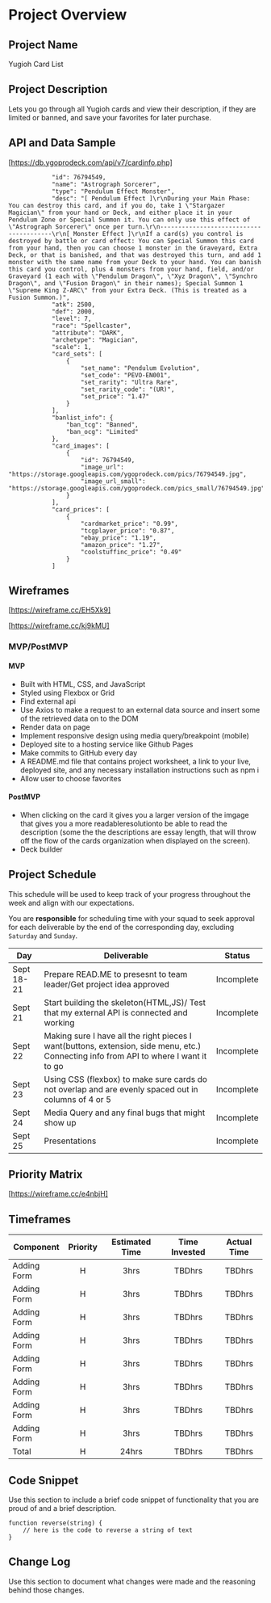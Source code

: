 
# Project Overview

## Project Name

Yugioh Card List

## Project Description

Lets you go through all Yugioh cards and view their description, if they are limited or banned, and save your favorites for later purchase.


## API and Data Sample

[https://db.ygoprodeck.com/api/v7/cardinfo.php] 
```
            "id": 76794549,
            "name": "Astrograph Sorcerer",
            "type": "Pendulum Effect Monster",
            "desc": "[ Pendulum Effect ]\r\nDuring your Main Phase: You can destroy this card, and if you do, take 1 \"Stargazer Magician\" from your hand or Deck, and either place it in your Pendulum Zone or Special Summon it. You can only use this effect of \"Astrograph Sorcerer\" once per turn.\r\n----------------------------------------\r\n[ Monster Effect ]\r\nIf a card(s) you control is destroyed by battle or card effect: You can Special Summon this card from your hand, then you can choose 1 monster in the Graveyard, Extra Deck, or that is banished, and that was destroyed this turn, and add 1 monster with the same name from your Deck to your hand. You can banish this card you control, plus 4 monsters from your hand, field, and/or Graveyard (1 each with \"Pendulum Dragon\", \"Xyz Dragon\", \"Synchro Dragon\", and \"Fusion Dragon\" in their names); Special Summon 1 \"Supreme King Z-ARC\" from your Extra Deck. (This is treated as a Fusion Summon.)",
            "atk": 2500,
            "def": 2000,
            "level": 7,
            "race": "Spellcaster",
            "attribute": "DARK",
            "archetype": "Magician",
            "scale": 1,
            "card_sets": [
                {
                    "set_name": "Pendulum Evolution",
                    "set_code": "PEVO-EN001",
                    "set_rarity": "Ultra Rare",
                    "set_rarity_code": "(UR)",
                    "set_price": "1.47"
                }
            ],
            "banlist_info": {
                "ban_tcg": "Banned",
                "ban_ocg": "Limited"
            },
            "card_images": [
                {
                    "id": 76794549,
                    "image_url": "https://storage.googleapis.com/ygoprodeck.com/pics/76794549.jpg",
                    "image_url_small": "https://storage.googleapis.com/ygoprodeck.com/pics_small/76794549.jpg"
                }
            ],
            "card_prices": [
                {
                    "cardmarket_price": "0.99",
                    "tcgplayer_price": "0.87",
                    "ebay_price": "1.19",
                    "amazon_price": "1.27",
                    "coolstuffinc_price": "0.49"
                }
            ]
 ```
## Wireframes

[https://wireframe.cc/EH5Xk9]

[https://wireframe.cc/kj9kMU]

### MVP/PostMVP
 
#### MVP 

- Built with HTML, CSS, and JavaScript
- Styled using Flexbox or Grid
- Find external api
- Use Axios to make a request to an external data source and insert some of the retrieved data on to the DOM
- Render data on page
- Implement responsive design using media query/breakpoint (mobile)
- Deployed site to a hosting service like Github Pages
- Make commits to GitHub every day
- A README.md file that contains project worksheet, a link to your live, deployed site, and any necessary installation instructions such as npm i
- Allow user to choose favorites

#### PostMVP  

- When clicking on the card it gives you a larger version of the imgage that gives you a more readableresolutionto be able to read the description (some the the descriptions are essay length, that will throw off the flow of the cards organization when displayed on the screen).
- Deck builder

## Project Schedule

This schedule will be used to keep track of your progress throughout the week and align with our expectations.  

You are **responsible** for scheduling time with your squad to seek approval for each deliverable by the end of the corresponding day, excluding `Saturday` and `Sunday`.

|  Day | Deliverable | Status
|---|---| ---|
|Sept 18-21| Prepare READ.ME to presesnt to team leader/Get project idea approved | Incomplete
|Sept 21| Start building the skeleton(HTML,JS)/ Test that my external API is connected and working | Incomplete
|Sept 22| Making sure I have all the right pieces I want(buttons, extension, side menu, etc.) Connecting info from API to where I want it to go   | Incomplete
|Sept 23| Using CSS (flexbox) to make sure cards do not overlap and are evenly spaced out in columns of 4 or 5 | Incomplete
|Sept 24| Media Query and any final bugs that might show up | Incomplete
|Sept 25| Presentations | Incomplete

## Priority Matrix

[https://wireframe.cc/e4nbjH]

## Timeframes


| Component | Priority | Estimated Time | Time Invested | Actual Time |
| --- | :---: |  :---: | :---: | :---: |
| Adding Form | H | 3hrs| TBDhrs | TBDhrs |
| Adding Form | H | 3hrs| TBDhrs | TBDhrs |
| Adding Form | H | 3hrs| TBDhrs | TBDhrs |
| Adding Form | H | 3hrs| TBDhrs | TBDhrs |
| Adding Form | H | 3hrs| TBDhrs | TBDhrs |
| Adding Form | H | 3hrs| TBDhrs | TBDhrs |
| Adding Form | H | 3hrs| TBDhrs | TBDhrs |
| Adding Form | H | 3hrs| TBDhrs | TBDhrs |
| Total | H | 24hrs| TBDhrs | TBDhrs |

## Code Snippet

Use this section to include a brief code snippet of functionality that you are proud of and a brief description.  

```
function reverse(string) {
	// here is the code to reverse a string of text
}
```

## Change Log
 Use this section to document what changes were made and the reasoning behind those changes. 

